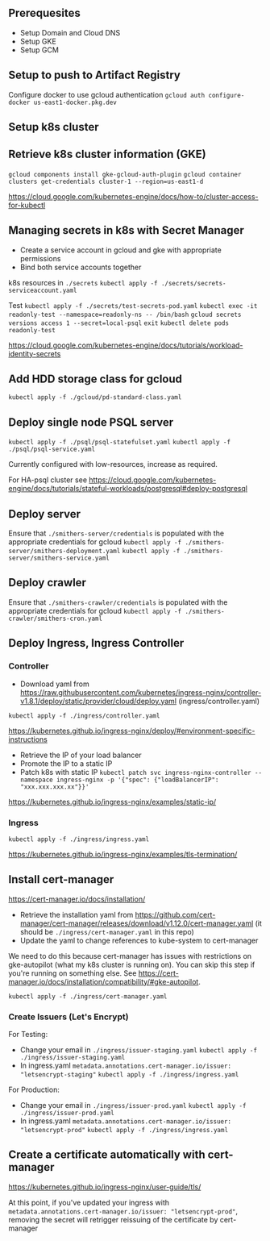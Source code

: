 ## Prerequesites
* Setup Domain and Cloud DNS
* Setup GKE
* Setup GCM

## Setup to push to Artifact Registry
Configure docker to use gcloud authentication
`gcloud auth configure-docker us-east1-docker.pkg.dev`

## Setup k8s cluster
## Retrieve k8s cluster information (GKE)
`gcloud components install gke-gcloud-auth-plugin`
`gcloud container clusters get-credentials cluster-1 --region=us-east1-d`

https://cloud.google.com/kubernetes-engine/docs/how-to/cluster-access-for-kubectl

## Managing secrets in k8s with Secret Manager
* Create a service account in gcloud and gke with appropriate permissions
* Bind both service accounts together

k8s resources in `./secrets`
`kubectl apply -f ./secrets/secrets-serviceaccount.yaml`

Test
`kubectl apply -f ./secrets/test-secrets-pod.yaml`
`kubectl exec -it readonly-test --namespace=readonly-ns -- /bin/bash`
`gcloud secrets versions access 1 --secret=local-psql`
`exit`
`kubectl delete pods readonly-test`

https://cloud.google.com/kubernetes-engine/docs/tutorials/workload-identity-secrets

## Add HDD storage class for gcloud
`kubectl apply -f ./gcloud/pd-standard-class.yaml`

## Deploy single node PSQL server
`kubectl apply -f ./psql/psql-statefulset.yaml`
`kubectl apply -f ./psql/psql-service.yaml`

Currently configured with low-resources, increase as required.

For HA-psql cluster see
https://cloud.google.com/kubernetes-engine/docs/tutorials/stateful-workloads/postgresql#deploy-postgresql

## Deploy server
Ensure that `./smithers-server/credentials` is populated with the appropriate credentials for gcloud
`kubectl apply -f ./smithers-server/smithers-deployment.yaml`
`kubectl apply -f ./smithers-server/smithers-service.yaml`

## Deploy crawler
Ensure that `./smithers-crawler/credentials` is populated with the appropriate credentials for gcloud
`kubectl apply -f ./smithers-crawler/smithers-cron.yaml`

## Deploy Ingress, Ingress Controller
### Controller
* Download yaml from https://raw.githubusercontent.com/kubernetes/ingress-nginx/controller-v1.8.1/deploy/static/provider/cloud/deploy.yaml (ingress/controller.yaml)

`kubectl apply -f ./ingress/controller.yaml`

https://kubernetes.github.io/ingress-nginx/deploy/#environment-specific-instructions

* Retrieve the IP of your load balancer
* Promote the IP to a static IP
* Patch k8s with static IP
`kubectl patch svc ingress-nginx-controller --namespace ingress-nginx -p '{"spec": {"loadBalancerIP": "xxx.xxx.xxx.xx"}}'`

https://kubernetes.github.io/ingress-nginx/examples/static-ip/

### Ingress
`kubectl apply -f ./ingress/ingress.yaml`

https://kubernetes.github.io/ingress-nginx/examples/tls-termination/

## Install cert-manager
https://cert-manager.io/docs/installation/

* Retrieve the installation yaml from https://github.com/cert-manager/cert-manager/releases/download/v1.12.0/cert-manager.yaml (it should be `./ingress/cert-manager.yaml` in this repo)
* Update the yaml to change references to kube-system to cert-manager

We need to do this because cert-manager has issues with restrictions on gke-autopilot (what my k8s cluster is running on). You can skip this step if you're running on something else.
See https://cert-manager.io/docs/installation/compatibility/#gke-autopilot.

`kubectl apply -f ./ingress/cert-manager.yaml`

### Create Issuers (Let's Encrypt)
For Testing:
* Change your email in `./ingress/issuer-staging.yaml`
`kubectl apply -f ./ingress/issuer-staging.yaml`
* In ingress.yaml
`metadata.annotations.cert-manager.io/issuer: "letsencrypt-staging"`
`kubectl apply -f ./ingress/ingress.yaml`

For Production:
* Change your email in `./ingress/issuer-prod.yaml`
`kubectl apply -f ./ingress/issuer-prod.yaml`
* In ingress.yaml
`metadata.annotations.cert-manager.io/issuer: "letsencrypt-prod"`
`kubectl apply -f ./ingress/ingress.yaml`

## Create a certificate automatically with cert-manager
https://kubernetes.github.io/ingress-nginx/user-guide/tls/

At this point, if you've updated your ingress with `metadata.annotations.cert-manager.io/issuer: "letsencrypt-prod"`, removing the secret will retrigger reissuing of the certificate by cert-manager